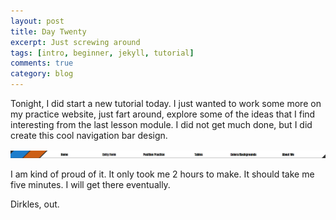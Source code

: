 ```yaml
---
layout: post
title: Day Twenty
excerpt: Just screwing around
tags: [intro, beginner, jekyll, tutorial]
comments: true
category: blog
---
```


Tonight, I did start a new tutorial today. I just wanted to work some more on my practice website, just fart around, explore some of the ideas that I find interesting from the last lesson module. I did not get much done, but I did create this cool navigation bar design.

![Navigation Bar](/images/nav_bar.png)

I am kind of proud of it. It only took me 2 hours to make. It should take me five minutes. I will get there eventually.

Dirkles, out.
